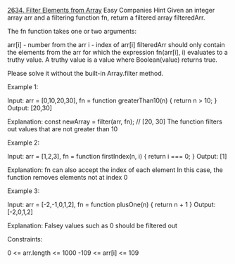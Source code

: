 [2634. Filter Elements from Array](https://leetcode.com/problems/filter-elements-from-array?envType=study-plan-v2&envId=30-days-of-javascript)
Easy
Companies
Hint
Given an integer array arr and a filtering function fn, return a filtered array filteredArr.

The fn function takes one or two arguments:

arr[i] - number from the arr
i - index of arr[i]
filteredArr should only contain the elements from the arr for which the expression fn(arr[i], i) evaluates to a truthy value. A truthy value is a value where Boolean(value) returns true.

Please solve it without the built-in Array.filter method.

Example 1:

Input: arr = [0,10,20,30], fn = function greaterThan10(n) { return n > 10; }
Output: [20,30]

Explanation:
const newArray = filter(arr, fn); // [20, 30]
The function filters out values that are not greater than 10

Example 2:

Input: arr = [1,2,3], fn = function firstIndex(n, i) { return i === 0; }
Output: [1]

Explanation:
fn can also accept the index of each element
In this case, the function removes elements not at index 0

Example 3:

Input: arr = [-2,-1,0,1,2], fn = function plusOne(n) { return n + 1 }
Output: [-2,0,1,2]

Explanation:
Falsey values such as 0 should be filtered out

Constraints:

0 <= arr.length <= 1000
-109 <= arr[i] <= 109
